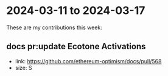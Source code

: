 # 2024-03-11 to 2024-03-17

These are my contributions this week:

## docs pr:update Ecotone Activations

- link: https://github.com/ethereum-optimism/docs/pull/568
- size: S


  
